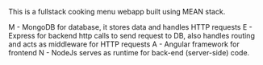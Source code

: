 This is a fullstack cooking menu webapp built using MEAN stack.

M - MongoDB for database, it stores data and handles HTTP requests
E - Express for backend http calls to send request to DB, also handles routing and acts as middleware for HTTP requests
A - Angular framework for frontend
N - NodeJs serves as runtime for back-end (server-side) code.
